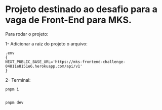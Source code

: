 # Projeto destinado ao desafio para a vaga de Front-End para MKS.

Para rodar o projeto:

1-
Adicionar a raiz do projeto o arquivo:

    .env 
    {
    NEXT_PUBLIC_BASE_URL='https://mks-frontend-challenge-04811e8151e6.herokuapp.com/api/v1'
    }

2-
Terminal:


    pnpm i

    
    pnpm dev
